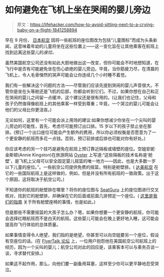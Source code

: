 # 如何避免在飞机上坐在哭闹的婴儿旁边

> 原文：<https://lifehacker.com/how-to-avoid-sitting-next-to-a-crying-baby-on-a-flight-1841258894>

早在 9 月份， [日本航空](https://www.cntraveler.com/story/japan-airlines-has-created-a-map-to-help-you-avoid-babies-on-your-flight) 因将一些航班的座位图改为包括“儿童图标”而成为头条新闻，这意味着年幼的儿童将坐在这些位置上——这一变化旨在让其他乘客在航班上找到远离这些婴儿的*座位。* 



虽然美国航空公司还没有如此大胆地做出这一改变，但你可能会不时地想知道，在飞行中是否有可能避免坐在伤心欲绝的婴儿旁边。毕竟，当你筋疲力尽，在清晨的飞机上，令人毛骨悚然的哭声可能会让你连续几个小时睡不着觉。

我们有一些解决这个问题的方法——尽管我们应该先提到哭闹的婴儿声音很大。不管你是坐在头等舱还是飞机的后部，你都会听到它们。不过，如果你想在自己和正在哭闹的婴儿之间留一点缓冲，这个建议还是很有用的。(让我们也记住，父母和孩子仍然值得像航班上的其他乘客一样受到尊重；毕竟，一个哭泣的婴儿可能会让他们的父母比你更沮丧。)

无论如何，这里有一个可能会派上用场的建议:如果你想减少你坐在一个尖叫的婴儿旁边的可能性，首先，考虑尽可能预订出口排。15 岁以下的孩子禁止坐在那排。(预订一个出口座位可能会产生额外的费用，所以你必须权衡是否愿意为了一个更安静的航班而多花一点钱。否则，预订前排或后排也可能对你有好处。)

你应该考虑的另一个技巧是避免在航班上预订靠近隔板或墙壁的座位。空姐安妮·金斯顿(Annie Kingston)在旅游网站 [Oyster](https://www.oyster.com/articles/53431-6-tricks-from-a-flight-attendant-that-will-make-your-trip-easier/) 上写道:“这些隔板的技术名称是‘舱壁’，是飞机上父母可以安全固定婴儿摇篮的唯一地方——因此，也是大多数一岁以下儿童的座位。”。一些航空公司提供免费的摇篮，特别是舱壁排。( [达美航空](https://www.delta.com/us/en/children-infant-travel/infant-travel) 在它的一些国际航班上是这样做的，例如，但是并没有所有航班的一致政策。出于这个原因，这将取决于航空公司。)

不知道你的航班的舱壁排在哪里？将你的座位图与 [SeatGuru](https://www.seatguru.com/) 上的座位图进行交叉核对，找到它的舱壁排，并确保在它的后面或前面几排预定一个座位。( [这里是我们的指南](https://lifehacker.com/what-you-should-know-before-booking-a-bulkhead-seat-on-1839888964) 关于所有舱壁座椅的事情，也是如此。)

但是那些不需要摇篮的大孩子怎么办？嗯，如果你想要一个更安静的航班，你可能会选择红眼航班而不是白天的航班。这些婴儿可能会在晚上更好地入睡，这可能会提高你飞行体验的总体质量。

如果事情变得令人绝望，我们指的是绝望，你甚至可以向空姐要另一个座位，假设有空座位的话。(在 [FlyerTalk 论坛](https://www.flyertalk.com/forum/american-airlines-aadvantage/1899102-non-stop-screaming-crying-infant-international-flight.html) 上，一位用户抱怨他在美国航空公司航班上的经历，因为一个尖叫的婴儿；航空公司对此的回应是，该乘客本可以与乘务员谈一谈，寻求替代安排。)

如果这不起作用，那么，向他们要一副备用耳塞，这样至少你可以更平静地忍受哭泣。